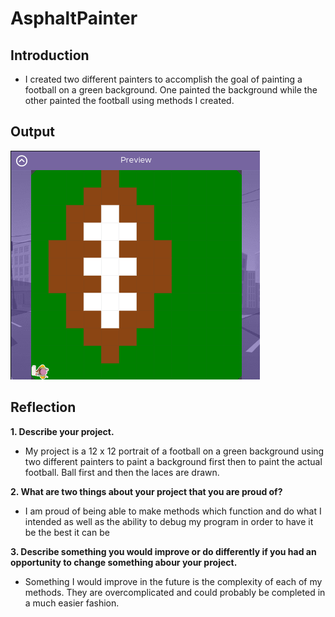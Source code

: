 # AsphaltPainter
## Introduction

- I created two different painters to accomplish the goal of painting a football on a green background. One painted the background while the other painted the football using methods I created. 

## Output
![Football](image-1.png)

## Reflection

**1. Describe your project.**

- My project is a 12 x 12 portrait of a football on a green background using two different painters to paint a background first then to paint the actual football. Ball first and then the laces are drawn.

**2. What are two things about your project that you are proud of?**

- I am proud of being able to make methods which function and do what I intended as well as the ability to debug my program in order to have it be the best it can be

**3. Describe something you would improve or do differently if you had an opportunity to change something abour your project.**

- Something I would improve in the future is the complexity of each of my methods. They are overcomplicated and could probably be completed in a much easier fashion. 

